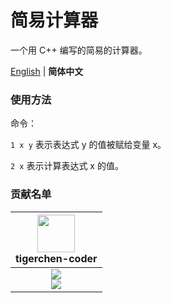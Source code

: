 # 简易计算器

一个用 C++ 编写的简易的计算器。

[English](./README.md) | **简体中文**

### 使用方法

命令：

`1 x y` 表示表达式 y 的值被赋给变量 x。

`2 x` 表示计算表达式 x 的值。

### 贡献名单

| <img src="https://avatars.githubusercontent.com/u/67366523?v=4" width="60px"></br> tigerchen-coder |
| :---: |
| ![](https://shields.io/badge/Coding-green?logo=visual-studio-code&style=for-the-badge)<br>![](https://shields.io/badge/BugTester-yellow?logo=open-bug-bounty&style=for-the-badge) |